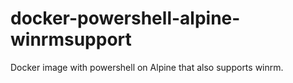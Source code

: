 # docker-powershell-alpine-winrmsupport
Docker image with powershell on Alpine that also supports winrm.

